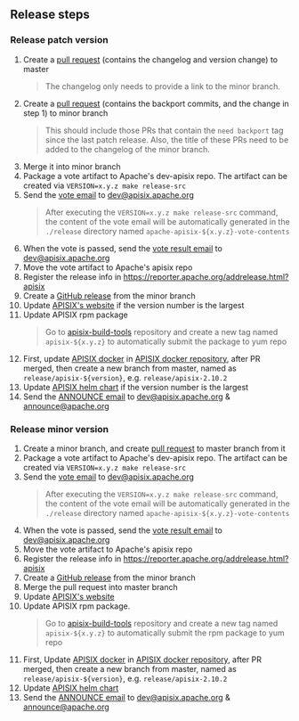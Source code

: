<!--
#
# Licensed to the Apache Software Foundation (ASF) under one or more
# contributor license agreements.  See the NOTICE file distributed with
# this work for additional information regarding copyright ownership.
# The ASF licenses this file to You under the Apache License, Version 2.0
# (the "License"); you may not use this file except in compliance with
# the License.  You may obtain a copy of the License at
#
#     http://www.apache.org/licenses/LICENSE-2.0
#
# Unless required by applicable law or agreed to in writing, software
# distributed under the License is distributed on an "AS IS" BASIS,
# WITHOUT WARRANTIES OR CONDITIONS OF ANY KIND, either express or implied.
# See the License for the specific language governing permissions and
# limitations under the License.
#
-->

## Release steps

### Release patch version

1. Create a [pull request](https://github.com/apache/apisix/commit/7db31a1a7186b966bc0f066539d4de8011871012) (contains the changelog and version change) to master
   > The changelog only needs to provide a link to the minor branch.
2. Create a [pull request](https://github.com/apache/apisix/commit/21d7673c6e8ff995677456cdebc8ded5afbb3d0a) (contains the backport commits, and the change in step 1) to minor branch
   > This should include those PRs that contain the `need backport` tag since the last patch release. Also, the title of these PRs need to be added to the changelog of the minor branch.
3. Merge it into minor branch
4. Package a vote artifact to Apache's dev-apisix repo. The artifact can be created
via `VERSION=x.y.z make release-src`
5. Send the [vote email](https://lists.apache.org/thread/vq4qtwqro5zowpdqhx51oznbjy87w9d0) to dev@apisix.apache.org
   > After executing the `VERSION=x.y.z make release-src` command, the content of the vote email will be automatically generated in the `./release` directory named `apache-apisix-${x.y.z}-vote-contents`
6. When the vote is passed, send the [vote result email](https://lists.apache.org/thread/k2frnvj4zj9oynsbr7h7nd6n6m3q5p89) to dev@apisix.apache.org
7. Move the vote artifact to Apache's apisix repo
8. Register the release info in https://reporter.apache.org/addrelease.html?apisix
9. Create a [GitHub release](https://github.com/apache/apisix/releases/tag/2.10.2) from the minor branch
10. Update [APISIX's website](https://github.com/apache/apisix-website/commit/f9104bdca50015722ab6e3714bbcd2d17e5c5bb3) if the version number is the largest
11. Update APISIX rpm package
    > Go to [apisix-build-tools](https://github.com/api7/apisix-build-tools) repository and create a new tag named `apisix-${x.y.z}` to automatically submit the
    package to yum repo
12. First, update [APISIX docker](https://github.com/apache/apisix-docker/commit/829d45559c303bea7edde5bebe9fcf4938071601) in [APISIX docker repository](https://github.com/apache/apisix-docker), after PR merged, then create a new branch from master, named as `release/apisix-${version}`, e.g. `release/apisix-2.10.2`
13. Update [APISIX helm chart](https://github.com/apache/apisix-helm-chart/pull/234) if the version number is the largest
14. Send the [ANNOUNCE email](https://lists.apache.org/thread.html/ree7b06e6eac854fd42ba4f302079661a172f514a92aca2ef2f1aa7bb%40%3Cdev.apisix.apache.org%3E) to dev@apisix.apache.org & announce@apache.org

### Release minor version

1. Create a minor branch, and create [pull request](https://github.com/apache/apisix/commit/bc6ddf51f15e41fffea6c5bd7d01da9838142b66) to master branch from it
2. Package a vote artifact to Apache's dev-apisix repo. The artifact can be created
via `VERSION=x.y.z make release-src`
3. Send the [vote email](https://lists.apache.org/thread/q8zq276o20r5r9qjkg074nfzb77xwry9) to dev@apisix.apache.org
   > After executing the `VERSION=x.y.z make release-src` command, the content of the vote email will be automatically generated in the `./release` directory named `apache-apisix-${x.y.z}-vote-contents`
4. When the vote is passed, send the [vote result email](https://lists.apache.org/thread/p1m9s116rojlhb91g38cj8646393qkz7) to dev@apisix.apache.org
5. Move the vote artifact to Apache's apisix repo
6. Register the release info in https://reporter.apache.org/addrelease.html?apisix
7. Create a [GitHub release](https://github.com/apache/apisix/releases/tag/2.10.0) from the minor branch
8. Merge the pull request into master branch
9. Update [APISIX's website](https://github.com/apache/apisix-website/commit/7bf0ab5a1bbd795e6571c4bb89a6e646115e7ca3)
10. Update APISIX rpm package.
    > Go to [apisix-build-tools](https://github.com/api7/apisix-build-tools) repository and create a new tag named `apisix-${x.y.z}` to automatically submit the rpm package to yum repo
11. First, Update [APISIX docker](https://github.com/apache/apisix-docker/commit/829d45559c303bea7edde5bebe9fcf4938071601) in [APISIX docker repository](https://github.com/apache/apisix-docker), after PR merged, then create a new branch from master, named as `release/apisix-${version}`, e.g. `release/apisix-2.10.2`
12. Update [APISIX helm chart](https://github.com/apache/apisix-helm-chart/pull/234)
13. Send the [ANNOUNCE email](https://lists.apache.org/thread/4s4msqwl1tq13p9dnv3hx7skbgpkozw1) to dev@apisix.apache.org & announce@apache.org
